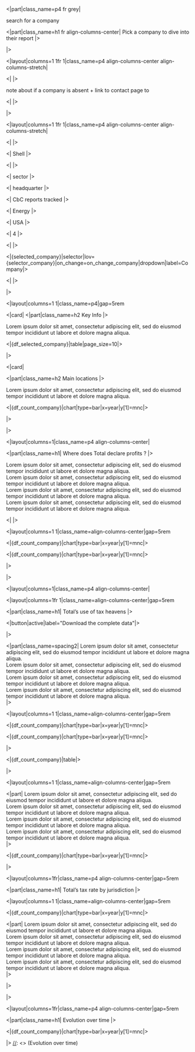 
<|part|class_name=p4 fr grey|

search for a company

<|part|class_name=h1 fr align-columns-center|
Pick a company to dive into their report
|>

|>

<|layout|columns=1 1fr 1|class_name=p4 align-columns-center align-columns-stretch|

<| |>

note about if a company is absent + link to contact page to 

<| |>

|>


<|layout|columns=1 1fr 1|class_name=p4 align-columns-center align-columns-stretch|

<| |>

<| Shell |>

<| |>

<| sector |>

<| headquarter |>

<| CbC reports tracked |>

<| Energy |>

<| USA |>

<| 4 |>

<| |>

<|{selected_company}|selector|lov={selector_company}|on_change=on_change_company|dropdown|label=Company|>   

<| |>

|>


<|layout|columns=1 1|class_name=p4|gap=5rem

<|card|
<|part|class_name=h2 
Key Info
|>

Lorem ipsum dolor sit amet, consectetur adipiscing elit, sed do eiusmod tempor incididunt ut labore et dolore magna aliqua.  


<|{df_selected_company}|table|page_size=10|>

|>

<|card|

<|part|class_name=h2 
Main locations
|>

Lorem ipsum dolor sit amet, consectetur adipiscing elit, sed do eiusmod tempor incididunt ut labore et dolore magna aliqua.  

<|{df_count_company}|chart|type=bar|x=year|y[1]=mnc|>

|>

|>



[//]: <> (Where does Total declare profits ?)

<|layout|columns=1|class_name=p4 align-columns-center|

<|part|class_name=h1|
Where does Total declare profits ?
|>

Lorem ipsum dolor sit amet, consectetur adipiscing elit, sed do eiusmod tempor incididunt ut labore et dolore magna aliqua.  
Lorem ipsum dolor sit amet, consectetur adipiscing elit, sed do eiusmod tempor incididunt ut labore et dolore magna aliqua.  
Lorem ipsum dolor sit amet, consectetur adipiscing elit, sed do eiusmod tempor incididunt ut labore et dolore magna aliqua.  
Lorem ipsum dolor sit amet, consectetur adipiscing elit, sed do eiusmod tempor incididunt ut labore et dolore magna aliqua.  

<| |>

<|layout|columns=1 1|class_name=align-columns-center|gap=5rem

<|{df_count_company}|chart|type=bar|x=year|y[1]=mnc|>

<|{df_count_company}|chart|type=bar|x=year|y[1]=mnc|>

|>

|>



[//]: <> (Total’s use of tax heavens)
<|layout|columns=1|class_name=p4 align-columns-center|

<|layout|columns=1fr 1|class_name=align-columns-center|gap=5rem

<|part|class_name=h1|
Total’s use of tax heavens
|>

<|button|active|label="Download the complete data"|>

|>


<|part|class_name=spacing2|
Lorem ipsum dolor sit amet, consectetur adipiscing elit, sed do eiusmod tempor incididunt ut labore et dolore magna aliqua.  
Lorem ipsum dolor sit amet, consectetur adipiscing elit, sed do eiusmod tempor incididunt ut labore et dolore magna aliqua.  
Lorem ipsum dolor sit amet, consectetur adipiscing elit, sed do eiusmod tempor incididunt ut labore et dolore magna aliqua.  
Lorem ipsum dolor sit amet, consectetur adipiscing elit, sed do eiusmod tempor incididunt ut labore et dolore magna aliqua.  
|>

<|layout|columns=1 1|class_name=align-columns-center|gap=5rem

<|{df_count_company}|chart|type=bar|x=year|y[1]=mnc|>

<|{df_count_company}|chart|type=bar|x=year|y[1]=mnc|>

|>

<|{df_count_company}|table|>

|>

<|layout|columns=1 1|class_name=align-columns-center|gap=5rem

<|part|
Lorem ipsum dolor sit amet, consectetur adipiscing elit, sed do eiusmod tempor incididunt ut labore et dolore magna aliqua.  
Lorem ipsum dolor sit amet, consectetur adipiscing elit, sed do eiusmod tempor incididunt ut labore et dolore magna aliqua.  
Lorem ipsum dolor sit amet, consectetur adipiscing elit, sed do eiusmod tempor incididunt ut labore et dolore magna aliqua.  
Lorem ipsum dolor sit amet, consectetur adipiscing elit, sed do eiusmod tempor incididunt ut labore et dolore magna aliqua.  
|>

<|{df_count_company}|chart|type=bar|x=year|y[1]=mnc|>

|>


[//]: <> (Total’s tax rate by jurisdiction)
<|layout|columns=1fr|class_name=p4 align-columns-center|gap=5rem

<|part|class_name=h1|
Total’s tax rate by jurisdiction
|>

<|layout|columns=1 1|class_name=align-columns-center|gap=5rem

<|{df_count_company}|chart|type=bar|x=year|y[1]=mnc|>

<|part|
Lorem ipsum dolor sit amet, consectetur adipiscing elit, sed do eiusmod tempor incididunt ut labore et dolore magna aliqua.  
Lorem ipsum dolor sit amet, consectetur adipiscing elit, sed do eiusmod tempor incididunt ut labore et dolore magna aliqua.  
Lorem ipsum dolor sit amet, consectetur adipiscing elit, sed do eiusmod tempor incididunt ut labore et dolore magna aliqua.  
Lorem ipsum dolor sit amet, consectetur adipiscing elit, sed do eiusmod tempor incididunt ut labore et dolore magna aliqua.  
|>

|>

|>

[//]: <> (Evolution over time)
<|layout|columns=1fr|class_name=p4 align-columns-center|gap=5rem

<|part|class_name=h1|
Evolution over time
|>

<|{df_count_company}|chart|type=bar|x=year|y[1]=mnc|>

|> [//]: <> (Evolution over time)
